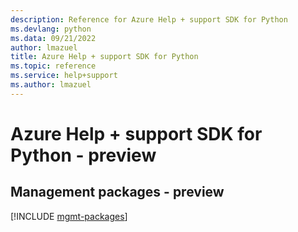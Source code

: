 ```yaml
---
description: Reference for Azure Help + support SDK for Python
ms.devlang: python
ms.data: 09/21/2022
author: lmazuel
title: Azure Help + support SDK for Python
ms.topic: reference
ms.service: help+support
ms.author: lmazuel
---
```

# Azure Help + support SDK for Python - preview

## Management packages - preview
[!INCLUDE [mgmt-packages](help-+-support-mgmt-index.md)]